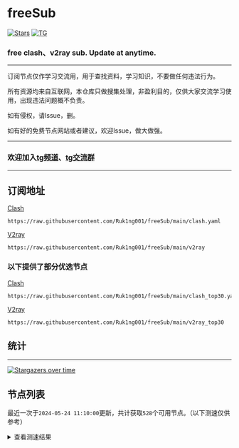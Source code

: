 # freeSub
[![Stars](https://img.shields.io/github/stars/Ruk1ng001/freeSub)](https://github.com/Ruk1ng001/freeSub/stargazers)
[![TG](https://img.shields.io/badge/Telegram-gray?logo=Telegram)](https://t.me/Ruk1ng001)
### free clash、v2ray sub. Update at anytime.

---

订阅节点仅作学习交流用，用于查找资料，学习知识，不要做任何违法行为。

所有资源均来自互联网，本仓库只做搜集处理，非盈利目的，仅供大家交流学习使用，出现违法问题概不负责。

如有侵权，请Issue，删。

如有好的免费节点网站或者建议，欢迎Issue，做大做强。

---

### 欢迎加入[tg频道](https://t.me/Ruk1ng001)、[tg交流群](https://t.me/+-e-b04EE5Cw2NmU1)

---

## 订阅地址
[Clash](https://raw.githubusercontent.com/Ruk1ng001/freeSub/main/clash.yaml)
```
https://raw.githubusercontent.com/Ruk1ng001/freeSub/main/clash.yaml
```
[V2ray](https://raw.githubusercontent.com/Ruk1ng001/freeSub/main/v2ray)
```
https://raw.githubusercontent.com/Ruk1ng001/freeSub/main/v2ray
```
### 以下提供了部分优选节点

[Clash](https://raw.githubusercontent.com/Ruk1ng001/freeSub/main/clash_top30.yaml)
```
https://raw.githubusercontent.com/Ruk1ng001/freeSub/main/clash_top30.yaml
```
[V2ray](https://raw.githubusercontent.com/Ruk1ng001/freeSub/main/v2ray_top30)
```
https://raw.githubusercontent.com/Ruk1ng001/freeSub/main/v2ray_top30
```

## 统计

---

[![Stargazers over time](https://starchart.cc/Ruk1ng001/freeSub.svg)](https://starchart.cc/Ruk1ng001/freeSub)

## 节点列表

最近一次于`2024-05-24 11:10:00`更新，共计获取`528`个可用节点。（以下测速仅供参考）

<details> <summary>查看测速结果</summary>

| 序号 | 节点 | 带宽 | 延迟 |
|:--:|:--:|:--:|:--:|
 | 1 | CN😈github.com/Ruk1ng001_-1818707261 | 3.89MB/s | 451.00ms |
 | 2 | Other😈github.com/Ruk1ng001_-889868164 | 3.66MB/s | 434.00ms |
 | 3 | CN😈github.com/Ruk1ng001_-135075732 | 3.30MB/s | 435.00ms |
 | 4 | CN😈github.com/Ruk1ng001_-616224414 | 3.16MB/s | 532.00ms |
 | 5 | Americas😈github.com/Ruk1ng001_908496882 | 3.15MB/s | 472.00ms |
 | 6 | CN😈github.com/Ruk1ng001_-359419728 | 3.15MB/s | 402.00ms |
 | 7 | HK😈github.com/Ruk1ng001_1145725734 | 3.12MB/s | 554.00ms |
 | 8 | CN😈github.com/Ruk1ng001_-940072104 | 3.11MB/s | 367.00ms |
 | 9 | CN😈github.com/Ruk1ng001_703306250 | 3.10MB/s | 425.00ms |
 | 10 | CN😈github.com/Ruk1ng001_-866374834 | 3.08MB/s | 352.00ms |
 | 11 | CN😈github.com/Ruk1ng001_542552525 | 3.06MB/s | 553.00ms |
 | 12 | Other😈github.com/Ruk1ng001_-877574257 | 3.05MB/s | 547.00ms |
 | 13 | CN😈github.com/Ruk1ng001_-1714718932 | 2.99MB/s | 402.00ms |
 | 14 | CN😈github.com/Ruk1ng001_-1892904479 | 2.95MB/s | 771.00ms |
 | 15 | UM😈github.com/Ruk1ng001_-106661698 | 2.90MB/s | 736.00ms |
 | 16 | CN😈github.com/Ruk1ng001_-1922129779 | 2.83MB/s | 338.00ms |
 | 17 | CN😈github.com/Ruk1ng001_-755930153 | 2.82MB/s | 385.00ms |
 | 18 | CN😈github.com/Ruk1ng001_-2036597891 | 2.82MB/s | 359.00ms |
 | 19 | CA😈github.com/Ruk1ng001_1227252987 | 2.80MB/s | 477.00ms |
 | 20 | JP😈github.com/Ruk1ng001_2136171247 | 2.74MB/s | 457.00ms |
 | 21 | UM😈github.com/Ruk1ng001_-1549022179 | 2.72MB/s | 877.00ms |
 | 22 | CN😈github.com/Ruk1ng001_-1457532390 | 2.69MB/s | 869.00ms |
 | 23 | CN😈github.com/Ruk1ng001_-480614419 | 2.69MB/s | 634.00ms |
 | 24 | UM😈github.com/Ruk1ng001_-1968822260 | 2.51MB/s | 821.00ms |
 | 25 | CN😈github.com/Ruk1ng001_1058967587 | 2.50MB/s | 369.00ms |
 | 26 | SG😈github.com/Ruk1ng001_-1189092158 | 2.34MB/s | 536.00ms |
 | 27 | SG😈github.com/Ruk1ng001_-2065841208 | 2.34MB/s | 1580.00ms |
 | 28 | SG😈github.com/Ruk1ng001_-576040174 | 2.32MB/s | 372.00ms |
 | 29 | JP😈github.com/Ruk1ng001_-266604447 | 2.32MB/s | 382.00ms |
 | 30 | CN😈github.com/Ruk1ng001_2059832495 | 2.23MB/s | 844.00ms |
 | 31 | JP😈github.com/Ruk1ng001_839126155 | 2.23MB/s | 387.00ms |
 | 32 | CN😈github.com/Ruk1ng001_1704349606 | 2.16MB/s | 357.00ms |
 | 33 | Euro😈github.com/Ruk1ng001_-1292305234 | 2.13MB/s | 638.00ms |
 | 34 | JP😈github.com/Ruk1ng001_-154105765 | 2.12MB/s | 639.00ms |
 | 35 | SG😈github.com/Ruk1ng001_848727 | 2.11MB/s | 369.00ms |
 | 36 | CH😈github.com/Ruk1ng001_1238702783 | 2.10MB/s | 742.00ms |
 | 37 | SG😈github.com/Ruk1ng001_628343702 | 2.06MB/s | 414.00ms |
 | 38 | CN😈github.com/Ruk1ng001_-2087116798 | 2.06MB/s | 743.00ms |
 | 39 | HK😈github.com/Ruk1ng001_-1608408967 | 2.05MB/s | 1241.00ms |
 | 40 | SG😈github.com/Ruk1ng001_120470051 | 2.05MB/s | 693.00ms |
 | 41 | HK😈github.com/Ruk1ng001_-746840979 | 2.01MB/s | 1121.00ms |
 | 42 | CN😈github.com/Ruk1ng001_-2066242510 | 2.00MB/s | 809.00ms |
 | 43 | HK😈github.com/Ruk1ng001_1203476530 | 1.96MB/s | 1061.00ms |
 | 44 | SG😈github.com/Ruk1ng001_-1604217019 | 1.91MB/s | 389.00ms |
 | 45 | CH😈github.com/Ruk1ng001_-1970064165 | 1.82MB/s | 1710.00ms |
 | 46 | HK😈github.com/Ruk1ng001_-677114025 | 1.81MB/s | 970.00ms |
 | 47 | JP😈github.com/Ruk1ng001_762803762 | 1.77MB/s | 472.00ms |
 | 48 | HK😈github.com/Ruk1ng001_-759104754 | 1.77MB/s | 661.00ms |
 | 49 | CH😈github.com/Ruk1ng001_367620614 | 1.75MB/s | 793.00ms |
 | 50 | JP😈github.com/Ruk1ng001_816051773 | 1.73MB/s | 1504.00ms |
 | 51 | CN😈github.com/Ruk1ng001_-286459127 | 1.73MB/s | 762.00ms |
 | 52 | KR😈github.com/Ruk1ng001_-1332533609 | 1.70MB/s | 532.00ms |
 | 53 | JP😈github.com/Ruk1ng001_-467197770 | 1.64MB/s | 639.00ms |
 | 54 | CA😈github.com/Ruk1ng001_1356209761 | 1.59MB/s | 1559.00ms |
 | 55 | KR😈github.com/Ruk1ng001_1855538875 | 1.58MB/s | 492.00ms |
 | 56 | UM😈github.com/Ruk1ng001_824361151 | 1.58MB/s | 1235.00ms |
 | 57 | UM😈github.com/Ruk1ng001_226075827 | 1.56MB/s | 1450.00ms |
 | 58 | SG😈github.com/Ruk1ng001_-2131096342 | 1.55MB/s | 411.00ms |
 | 59 | UM😈github.com/Ruk1ng001_-357077676 | 1.54MB/s | 991.00ms |
 | 60 | CA😈github.com/Ruk1ng001_-708378092 | 1.54MB/s | 1643.00ms |
 | 61 | CA😈github.com/Ruk1ng001_1063170120 | 1.53MB/s | 1585.00ms |
 | 62 | CA😈github.com/Ruk1ng001_625743164 | 1.53MB/s | 1923.00ms |
 | 63 | SG😈github.com/Ruk1ng001_1581922795 | 1.50MB/s | 732.00ms |
 | 64 | CA😈github.com/Ruk1ng001_-1946169941 | 1.49MB/s | 1485.00ms |
 | 65 | CA😈github.com/Ruk1ng001_2053352048 | 1.44MB/s | 1588.00ms |
 | 66 | CA😈github.com/Ruk1ng001_1783790968 | 1.44MB/s | 1933.00ms |
 | 67 | UM😈github.com/Ruk1ng001_913949734 | 1.44MB/s | 1019.00ms |
 | 68 | CA😈github.com/Ruk1ng001_-352530556 | 1.43MB/s | 937.00ms |
 | 69 | CA😈github.com/Ruk1ng001_-193600750 | 1.43MB/s | 1687.00ms |
 | 70 | CA😈github.com/Ruk1ng001_218289681 | 1.42MB/s | 1350.00ms |
 | 71 | CN😈github.com/Ruk1ng001_-1848383930 | 1.42MB/s | 694.00ms |
 | 72 | CN😈github.com/Ruk1ng001_1708283347 | 1.41MB/s | 558.00ms |
 | 73 | CH😈github.com/Ruk1ng001_-1297579895 | 1.41MB/s | 759.00ms |
 | 74 | HK😈github.com/Ruk1ng001_1403621433 | 1.39MB/s | 1780.00ms |
 | 75 | CA😈github.com/Ruk1ng001_1007607298 | 1.38MB/s | 1729.00ms |
 | 76 | UM😈github.com/Ruk1ng001_1978053647 | 1.37MB/s | 1046.00ms |
 | 77 | CN😈github.com/Ruk1ng001_-1794330633 | 1.36MB/s | 780.00ms |
 | 78 | CA😈github.com/Ruk1ng001_538607482 | 1.36MB/s | 1850.00ms |
 | 79 | CN😈github.com/Ruk1ng001_1218167018 | 1.36MB/s | 969.00ms |
 | 80 | CA😈github.com/Ruk1ng001_1681861153 | 1.36MB/s | 1847.00ms |
 | 81 | JP😈github.com/Ruk1ng001_1569210954 | 1.34MB/s | 467.00ms |
 | 82 | CA😈github.com/Ruk1ng001_1262241565 | 1.34MB/s | 1718.00ms |
 | 83 | CA😈github.com/Ruk1ng001_1791391889 | 1.34MB/s | 1859.00ms |
 | 84 | SG😈github.com/Ruk1ng001_805306763 | 1.34MB/s | 457.00ms |
 | 85 | CA😈github.com/Ruk1ng001_1391766782 | 1.33MB/s | 2056.00ms |
 | 86 | CA😈github.com/Ruk1ng001_484002641 | 1.32MB/s | 1892.00ms |
 | 87 | CN😈github.com/Ruk1ng001_-1004404201 | 1.32MB/s | 965.00ms |
 | 88 | CN😈github.com/Ruk1ng001_-1784601529 | 1.31MB/s | 628.00ms |
 | 89 | CN😈github.com/Ruk1ng001_-1527883534 | 1.31MB/s | 1077.00ms |
 | 90 | CA😈github.com/Ruk1ng001_1263302733 | 1.31MB/s | 2210.00ms |
 | 91 | CA😈github.com/Ruk1ng001_-398383811 | 1.30MB/s | 1047.00ms |
 | 92 | CA😈github.com/Ruk1ng001_1148127227 | 1.30MB/s | 1380.00ms |
 | 93 | CA😈github.com/Ruk1ng001_1626132040 | 1.28MB/s | 1312.00ms |
 | 94 | UM😈github.com/Ruk1ng001_-373168241 | 1.28MB/s | 1579.00ms |
 | 95 | CA😈github.com/Ruk1ng001_-771505478 | 1.26MB/s | 1415.00ms |
 | 96 | CA😈github.com/Ruk1ng001_-1425530055 | 1.26MB/s | 1200.00ms |
 | 97 | Asia😈github.com/Ruk1ng001_390994783 | 1.26MB/s | 1260.00ms |
 | 98 | CN😈github.com/Ruk1ng001_-792038463 | 1.25MB/s | 627.00ms |
 | 99 | JP😈github.com/Ruk1ng001_1060809384 | 1.25MB/s | 742.00ms |
 | 100 | SG😈github.com/Ruk1ng001_2143674631 | 1.23MB/s | 808.00ms |
 | 101 | JP😈github.com/Ruk1ng001_-1200691347 | 1.22MB/s | 429.00ms |
 | 102 | CA😈github.com/Ruk1ng001_-1494982010 | 1.22MB/s | 1604.00ms |
 | 103 | CA😈github.com/Ruk1ng001_1036108199 | 1.21MB/s | 1754.00ms |
 | 104 | TW😈github.com/Ruk1ng001_825794549 | 1.20MB/s | 1085.00ms |
 | 105 | UM😈github.com/Ruk1ng001_-1854220294 | 1.20MB/s | 1507.00ms |
 | 106 | CA😈github.com/Ruk1ng001_-512728682 | 1.20MB/s | 1505.00ms |
 | 107 | UM😈github.com/Ruk1ng001_-986054600 | 1.20MB/s | 1617.00ms |
 | 108 | CA😈github.com/Ruk1ng001_-1082638339 | 1.20MB/s | 1678.00ms |
 | 109 | CA😈github.com/Ruk1ng001_460697854 | 1.18MB/s | 1734.00ms |
 | 110 | CN😈github.com/Ruk1ng001_-1078623480 | 1.17MB/s | 900.00ms |
 | 111 | SG😈github.com/Ruk1ng001_-2049361601 | 1.17MB/s | 478.00ms |
 | 112 | TW😈github.com/Ruk1ng001_-1716887754 | 1.17MB/s | 1509.00ms |
 | 113 | CA😈github.com/Ruk1ng001_741077024 | 1.16MB/s | 1571.00ms |
 | 114 | CA😈github.com/Ruk1ng001_1885262548 | 1.14MB/s | 1559.00ms |
 | 115 | CA😈github.com/Ruk1ng001_1904030223 | 1.14MB/s | 1609.00ms |
 | 116 | CN😈github.com/Ruk1ng001_325597721 | 1.14MB/s | 860.00ms |
 | 117 | US😈github.com/Ruk1ng001_802895020 | 1.13MB/s | 1340.00ms |
 | 118 | CA😈github.com/Ruk1ng001_-1947368582 | 1.12MB/s | 1771.00ms |
 | 119 | CH😈github.com/Ruk1ng001_-1024973147 | 1.12MB/s | 938.00ms |
 | 120 | CA😈github.com/Ruk1ng001_1458032917 | 1.12MB/s | 1545.00ms |
 | 121 | CA😈github.com/Ruk1ng001_2145981711 | 1.12MB/s | 1451.00ms |
 | 122 | KR😈github.com/Ruk1ng001_2017667741 | 1.11MB/s | 529.00ms |
 | 123 | FR😈github.com/Ruk1ng001_1388672434 | 1.11MB/s | 1721.00ms |
 | 124 | CA😈github.com/Ruk1ng001_902126168 | 1.11MB/s | 1702.00ms |
 | 125 | CA😈github.com/Ruk1ng001_-429227192 | 1.11MB/s | 1993.00ms |
 | 126 | FR😈github.com/Ruk1ng001_1108378810 | 1.11MB/s | 1760.00ms |
 | 127 | UM😈github.com/Ruk1ng001_504772146 | 1.11MB/s | 1680.00ms |
 | 128 | UM😈github.com/Ruk1ng001_-2100351759 | 1.11MB/s | 1213.00ms |
 | 129 | CA😈github.com/Ruk1ng001_2039806136 | 1.11MB/s | 1149.00ms |
 | 130 | CA😈github.com/Ruk1ng001_297018133 | 1.11MB/s | 1653.00ms |
 | 131 | CA😈github.com/Ruk1ng001_834795342 | 1.11MB/s | 1733.00ms |
 | 132 | UM😈github.com/Ruk1ng001_114711799 | 1.10MB/s | 1219.00ms |
 | 133 | UM😈github.com/Ruk1ng001_-1039305949 | 1.10MB/s | 1151.00ms |
 | 134 | UM😈github.com/Ruk1ng001_-1986465562 | 1.10MB/s | 1243.00ms |
 | 135 | UM😈github.com/Ruk1ng001_2020375056 | 1.09MB/s | 956.00ms |
 | 136 | US😈github.com/Ruk1ng001_2008536902 | 1.08MB/s | 2590.00ms |
 | 137 | JP😈github.com/Ruk1ng001_2004102139 | 1.08MB/s | 550.00ms |
 | 138 | SG😈github.com/Ruk1ng001_-1867296925 | 1.08MB/s | 1215.00ms |
 | 139 | CA😈github.com/Ruk1ng001_2072035133 | 1.08MB/s | 1526.00ms |
 | 140 | Euro😈github.com/Ruk1ng001_788034648 | 1.08MB/s | 1787.00ms |
 | 141 | UM😈github.com/Ruk1ng001_459534470 | 1.07MB/s | 1254.00ms |
 | 142 | CA😈github.com/Ruk1ng001_1599744359 | 1.07MB/s | 1668.00ms |
 | 143 | CA😈github.com/Ruk1ng001_-328306823 | 1.07MB/s | 1807.00ms |
 | 144 | CA😈github.com/Ruk1ng001_36226378 | 1.07MB/s | 1745.00ms |
 | 145 | CA😈github.com/Ruk1ng001_1704870201 | 1.07MB/s | 1967.00ms |
 | 146 | CA😈github.com/Ruk1ng001_-975398139 | 1.07MB/s | 1995.00ms |
 | 147 | CA😈github.com/Ruk1ng001_1574547130 | 1.07MB/s | 1689.00ms |
 | 148 | CA😈github.com/Ruk1ng001_-1506424712 | 1.07MB/s | 1567.00ms |
 | 149 | UM😈github.com/Ruk1ng001_1034331182 | 1.07MB/s | 1309.00ms |
 | 150 | US😈github.com/Ruk1ng001_1196487454 | 1.06MB/s | 1020.00ms |
 | 151 | CA😈github.com/Ruk1ng001_-1195446286 | 1.06MB/s | 1760.00ms |
 | 152 | UM😈github.com/Ruk1ng001_-71894913 | 1.06MB/s | 1972.00ms |
 | 153 | UM😈github.com/Ruk1ng001_-1647377488 | 1.06MB/s | 1267.00ms |
 | 154 | UM😈github.com/Ruk1ng001_-1920061911 | 1.06MB/s | 1221.00ms |
 | 155 | US😈github.com/Ruk1ng001_-1200834172 | 1.05MB/s | 1547.00ms |
 | 156 | CA😈github.com/Ruk1ng001_1660444059 | 1.05MB/s | 2078.00ms |
 | 157 | CA😈github.com/Ruk1ng001_961392496 | 1.05MB/s | 1552.00ms |
 | 158 | CA😈github.com/Ruk1ng001_-901927851 | 1.05MB/s | 1763.00ms |
 | 159 | KR😈github.com/Ruk1ng001_707816240 | 1.04MB/s | 1209.00ms |
 | 160 | SG😈github.com/Ruk1ng001_-1533174807 | 1.04MB/s | 527.00ms |
 | 161 | CA😈github.com/Ruk1ng001_-996834628 | 1.03MB/s | 1253.00ms |
 | 162 | SG😈github.com/Ruk1ng001_-2026700889 | 1.03MB/s | 1034.00ms |
 | 163 | CA😈github.com/Ruk1ng001_-1975871129 | 1.03MB/s | 1254.00ms |
 | 164 | CA😈github.com/Ruk1ng001_-325510290 | 1.03MB/s | 1691.00ms |
 | 165 | CA😈github.com/Ruk1ng001_-2046415725 | 1.03MB/s | 1891.00ms |
 | 166 | JP😈github.com/Ruk1ng001_1938509145 | 1.02MB/s | 552.00ms |
 | 167 | JP😈github.com/Ruk1ng001_-360716951 | 1.02MB/s | 446.00ms |
 | 168 | CA😈github.com/Ruk1ng001_1949834308 | 1.02MB/s | 1638.00ms |
 | 169 | CA😈github.com/Ruk1ng001_1141722576 | 1.02MB/s | 1639.00ms |
 | 170 | CA😈github.com/Ruk1ng001_386533790 | 1.02MB/s | 2108.00ms |
 | 171 | UM😈github.com/Ruk1ng001_-105667405 | 1.01MB/s | 1748.00ms |
 | 172 | SG😈github.com/Ruk1ng001_-1725070477 | 1.01MB/s | 497.00ms |
 | 173 | UM😈github.com/Ruk1ng001_2018778019 | 1.00MB/s | 1426.00ms |
 | 174 | CN😈github.com/Ruk1ng001_495783260 | 1.00MB/s | 1739.00ms |
 | 175 | CA😈github.com/Ruk1ng001_-1995710524 | 1.00MB/s | 1526.00ms |
 | 176 | CA😈github.com/Ruk1ng001_874470658 | 1017.16KB/s | 1747.00ms |
 | 177 | CA😈github.com/Ruk1ng001_875476746 | 1014.78KB/s | 1719.00ms |
 | 178 | CA😈github.com/Ruk1ng001_2117775778 | 1013.06KB/s | 1860.00ms |
 | 179 | CA😈github.com/Ruk1ng001_-1002978388 | 1008.98KB/s | 2130.00ms |
 | 180 | UM😈github.com/Ruk1ng001_-126914302 | 1006.06KB/s | 1146.00ms |
 | 181 | UM😈github.com/Ruk1ng001_489960713 | 1004.28KB/s | 1318.00ms |
 | 182 | CA😈github.com/Ruk1ng001_-592430178 | 1002.85KB/s | 1961.00ms |
 | 183 | CA😈github.com/Ruk1ng001_369893907 | 1002.06KB/s | 2061.00ms |
 | 184 | CA😈github.com/Ruk1ng001_-1561258641 | 1000.50KB/s | 1172.00ms |
 | 185 | CA😈github.com/Ruk1ng001_96559184 | 999.72KB/s | 2138.00ms |
 | 186 | JP😈github.com/Ruk1ng001_100300245 | 995.35KB/s | 514.00ms |
 | 187 | UM😈github.com/Ruk1ng001_1359465607 | 995.13KB/s | 1785.00ms |
 | 188 | CA😈github.com/Ruk1ng001_762914761 | 985.15KB/s | 1800.00ms |
 | 189 | JP😈github.com/Ruk1ng001_-1501186216 | 980.44KB/s | 1163.00ms |
 | 190 | CA😈github.com/Ruk1ng001_-1408563685 | 972.18KB/s | 1675.00ms |
 | 191 | Americas😈github.com/Ruk1ng001_-1250789087 | 970.87KB/s | 1768.00ms |
 | 192 | CA😈github.com/Ruk1ng001_489497102 | 965.16KB/s | 1211.00ms |
 | 193 | UM😈github.com/Ruk1ng001_664774932 | 963.91KB/s | 1555.00ms |
 | 194 | CN😈github.com/Ruk1ng001_907012939 | 963.50KB/s | 738.00ms |
 | 195 | UM😈github.com/Ruk1ng001_1472351678 | 960.70KB/s | 1376.00ms |
 | 196 | Other😈github.com/Ruk1ng001_661344923 | 955.87KB/s | 1635.00ms |
 | 197 | CA😈github.com/Ruk1ng001_823029180 | 952.79KB/s | 1614.00ms |
 | 198 | CN😈github.com/Ruk1ng001_92444994 | 952.75KB/s | 729.00ms |
 | 199 | DE😈github.com/Ruk1ng001_686180083 | 949.64KB/s | 1035.00ms |
 | 200 | UM😈github.com/Ruk1ng001_1167092378 | 948.70KB/s | 1040.00ms |
 | 201 | CA😈github.com/Ruk1ng001_663807944 | 948.66KB/s | 1833.00ms |
 | 202 | GB😈github.com/Ruk1ng001_760777537 | 947.38KB/s | 998.00ms |
 | 203 | CN😈github.com/Ruk1ng001_-1877365920 | 941.57KB/s | 1040.00ms |
 | 204 | CA😈github.com/Ruk1ng001_-1303644099 | 940.56KB/s | 1846.00ms |
 | 205 | CA😈github.com/Ruk1ng001_2108719173 | 929.03KB/s | 1660.00ms |
 | 206 | CA😈github.com/Ruk1ng001_-1171139647 | 918.02KB/s | 1583.00ms |
 | 207 | US😈github.com/Ruk1ng001_-1107228960 | 917.36KB/s | 1726.00ms |
 | 208 | CA😈github.com/Ruk1ng001_1132634313 | 916.76KB/s | 1535.00ms |
 | 209 | CA😈github.com/Ruk1ng001_-1120618553 | 909.73KB/s | 2018.00ms |
 | 210 | UM😈github.com/Ruk1ng001_-1769529956 | 908.63KB/s | 1915.00ms |
 | 211 | GB😈github.com/Ruk1ng001_-69782193 | 907.61KB/s | 898.00ms |
 | 212 | SG😈github.com/Ruk1ng001_1236950337 | 904.23KB/s | 1391.00ms |
 | 213 | CA😈github.com/Ruk1ng001_2019008174 | 903.88KB/s | 2152.00ms |
 | 214 | Asia😈github.com/Ruk1ng001_1429149516 | 902.95KB/s | 2177.00ms |
 | 215 | US😈github.com/Ruk1ng001_-885095444 | 901.62KB/s | 878.00ms |
 | 216 | UM😈github.com/Ruk1ng001_241352094 | 900.37KB/s | 1435.00ms |
 | 217 | UM😈github.com/Ruk1ng001_-704925353 | 898.65KB/s | 1991.00ms |
 | 218 | CA😈github.com/Ruk1ng001_1906123842 | 894.86KB/s | 2143.00ms |
 | 219 | JP😈github.com/Ruk1ng001_-1057562907 | 890.78KB/s | 450.00ms |
 | 220 | Euro😈github.com/Ruk1ng001_-325578935 | 889.63KB/s | 849.00ms |
 | 221 | CA😈github.com/Ruk1ng001_-727886657 | 889.53KB/s | 1285.00ms |
 | 222 | Other😈github.com/Ruk1ng001_1538696113 | 883.79KB/s | 955.00ms |
 | 223 | SG😈github.com/Ruk1ng001_-2059564339 | 880.38KB/s | 388.00ms |
 | 224 | US😈github.com/Ruk1ng001_-1264068206 | 879.89KB/s | 1232.00ms |
 | 225 | Other😈github.com/Ruk1ng001_-754782616 | 879.79KB/s | 1588.00ms |
 | 226 | CN😈github.com/Ruk1ng001_1616468470 | 874.39KB/s | 554.00ms |
 | 227 | UM😈github.com/Ruk1ng001_1483758122 | 874.18KB/s | 1450.00ms |
 | 228 | CA😈github.com/Ruk1ng001_-1381294047 | 869.67KB/s | 1658.00ms |
 | 229 | TW😈github.com/Ruk1ng001_655327623 | 866.01KB/s | 1733.00ms |
 | 230 | US😈github.com/Ruk1ng001_1257137529 | 862.32KB/s | 1389.00ms |
 | 231 | CA😈github.com/Ruk1ng001_-1287843981 | 862.04KB/s | 1624.00ms |
 | 232 | Other😈github.com/Ruk1ng001_461188800 | 860.01KB/s | 896.00ms |
 | 233 | GB😈github.com/Ruk1ng001_-452546810 | 859.60KB/s | 1013.00ms |
 | 234 | PL😈github.com/Ruk1ng001_-2052711301 | 852.36KB/s | 772.00ms |
 | 235 | UM😈github.com/Ruk1ng001_1518806405 | 849.92KB/s | 1472.00ms |
 | 236 | CA😈github.com/Ruk1ng001_351015876 | 849.34KB/s | 1480.00ms |
 | 237 | UM😈github.com/Ruk1ng001_528691366 | 841.48KB/s | 2011.00ms |
 | 238 | JP😈github.com/Ruk1ng001_-1210228381 | 817.38KB/s | 1089.00ms |
 | 239 | CN😈github.com/Ruk1ng001_50248640 | 814.90KB/s | 1436.00ms |
 | 240 | CA😈github.com/Ruk1ng001_1338608767 | 809.71KB/s | 2201.00ms |
 | 241 | US😈github.com/Ruk1ng001_-713568614 | 797.63KB/s | 842.00ms |
 | 242 | US😈github.com/Ruk1ng001_1878698898 | 796.71KB/s | 787.00ms |
 | 243 | US😈github.com/Ruk1ng001_-424472426 | 796.11KB/s | 934.00ms |
 | 244 | US😈github.com/Ruk1ng001_1650935518 | 795.62KB/s | 795.00ms |
 | 245 | Euro😈github.com/Ruk1ng001_1516394445 | 791.46KB/s | 2005.00ms |
 | 246 | US😈github.com/Ruk1ng001_-1218805652 | 786.26KB/s | 810.00ms |
 | 247 | TR😈github.com/Ruk1ng001_245172100 | 771.90KB/s | 796.00ms |
 | 248 | CA😈github.com/Ruk1ng001_-278819812 | 770.43KB/s | 1947.00ms |
 | 249 | CN😈github.com/Ruk1ng001_1788757087 | 768.16KB/s | 766.00ms |
 | 250 | CA😈github.com/Ruk1ng001_-1473380220 | 760.97KB/s | 2586.00ms |
 | 251 | US😈github.com/Ruk1ng001_8788836 | 749.47KB/s | 909.00ms |
 | 252 | CA😈github.com/Ruk1ng001_-2122501714 | 749.32KB/s | 1510.00ms |
 | 253 | US😈github.com/Ruk1ng001_411653294 | 740.94KB/s | 870.00ms |
 | 254 | Other😈github.com/Ruk1ng001_-1718686618 | 740.09KB/s | 1005.00ms |
 | 255 | Euro😈github.com/Ruk1ng001_-1968829164 | 739.93KB/s | 952.00ms |
 | 256 | JP😈github.com/Ruk1ng001_-1683044959 | 738.53KB/s | 435.00ms |
 | 257 | JP😈github.com/Ruk1ng001_1286085688 | 736.99KB/s | 585.00ms |
 | 258 | US😈github.com/Ruk1ng001_-127118485 | 728.13KB/s | 841.00ms |
 | 259 | US😈github.com/Ruk1ng001_1490566360 | 720.71KB/s | 778.00ms |
 | 260 | UM😈github.com/Ruk1ng001_2054894954 | 719.51KB/s | 1430.00ms |
 | 261 | DE😈github.com/Ruk1ng001_1867123431 | 719.30KB/s | 863.00ms |
 | 262 | US😈github.com/Ruk1ng001_787526325 | 711.61KB/s | 793.00ms |
 | 263 | CN😈github.com/Ruk1ng001_942160973 | 711.05KB/s | 1988.00ms |
 | 264 | CA😈github.com/Ruk1ng001_-1896530004 | 709.79KB/s | 1602.00ms |
 | 265 | DE😈github.com/Ruk1ng001_-1157089419 | 708.46KB/s | 981.00ms |
 | 266 | DE😈github.com/Ruk1ng001_-2005356226 | 707.63KB/s | 1026.00ms |
 | 267 | DE😈github.com/Ruk1ng001_-47021732 | 707.17KB/s | 1081.00ms |
 | 268 | DE😈github.com/Ruk1ng001_2070134522 | 705.70KB/s | 1241.00ms |
 | 269 | US😈github.com/Ruk1ng001_34491053 | 701.53KB/s | 774.00ms |
 | 270 | DE😈github.com/Ruk1ng001_-1822289774 | 700.35KB/s | 1130.00ms |
 | 271 | DE😈github.com/Ruk1ng001_86083475 | 695.89KB/s | 1125.00ms |
 | 272 | DE😈github.com/Ruk1ng001_820586957 | 695.01KB/s | 963.00ms |
 | 273 | DE😈github.com/Ruk1ng001_-1913263257 | 691.63KB/s | 1127.00ms |
 | 274 | CA😈github.com/Ruk1ng001_-1310335647 | 691.20KB/s | 1707.00ms |
 | 275 | DE😈github.com/Ruk1ng001_-432965243 | 690.17KB/s | 1127.00ms |
 | 276 | CA😈github.com/Ruk1ng001_-1872893375 | 689.41KB/s | 2113.00ms |
 | 277 | US😈github.com/Ruk1ng001_164711086 | 688.71KB/s | 1280.00ms |
 | 278 | CA😈github.com/Ruk1ng001_764665579 | 674.47KB/s | 2226.00ms |
 | 279 | CN😈github.com/Ruk1ng001_-398884630 | 672.17KB/s | 1128.00ms |
 | 280 | DE😈github.com/Ruk1ng001_-1005865890 | 671.55KB/s | 953.00ms |
 | 281 | Asia😈github.com/Ruk1ng001_-875805955 | 662.02KB/s | 1266.00ms |
 | 282 | NL😈github.com/Ruk1ng001_-159133177 | 658.65KB/s | 1192.00ms |
 | 283 | DE😈github.com/Ruk1ng001_181159702 | 658.46KB/s | 1075.00ms |
 | 284 | CA😈github.com/Ruk1ng001_-453716711 | 658.39KB/s | 2189.00ms |
 | 285 | Other😈github.com/Ruk1ng001_2083126938 | 656.67KB/s | 927.00ms |
 | 286 | TR😈github.com/Ruk1ng001_1562814030 | 652.70KB/s | 843.00ms |
 | 287 | CH😈github.com/Ruk1ng001_1839687387 | 651.71KB/s | 1200.00ms |
 | 288 | NL😈github.com/Ruk1ng001_-839364861 | 649.83KB/s | 1223.00ms |
 | 289 | CA😈github.com/Ruk1ng001_2008048428 | 640.25KB/s | 2205.00ms |
 | 290 | CA😈github.com/Ruk1ng001_1673645169 | 639.45KB/s | 2190.00ms |
 | 291 | US😈github.com/Ruk1ng001_1108544810 | 635.89KB/s | 846.00ms |
 | 292 | US😈github.com/Ruk1ng001_2013146544 | 635.63KB/s | 1134.00ms |
 | 293 | US😈github.com/Ruk1ng001_796916901 | 634.52KB/s | 830.00ms |
 | 294 | CA😈github.com/Ruk1ng001_-1629766527 | 632.60KB/s | 2355.00ms |
 | 295 | US😈github.com/Ruk1ng001_-360219598 | 632.49KB/s | 1299.00ms |
 | 296 | KR😈github.com/Ruk1ng001_336742953 | 628.78KB/s | 564.00ms |
 | 297 | US😈github.com/Ruk1ng001_-1248491955 | 622.06KB/s | 1517.00ms |
 | 298 | KR😈github.com/Ruk1ng001_436660577 | 618.40KB/s | 623.00ms |
 | 299 | US😈github.com/Ruk1ng001_1402334384 | 610.54KB/s | 894.00ms |
 | 300 | CA😈github.com/Ruk1ng001_1548902291 | 610.41KB/s | 1658.00ms |
 | 301 | CA😈github.com/Ruk1ng001_-344621652 | 597.16KB/s | 2172.00ms |
 | 302 | CA😈github.com/Ruk1ng001_1712162064 | 592.37KB/s | 2259.00ms |
 | 303 | CA😈github.com/Ruk1ng001_-86939590 | 591.86KB/s | 2262.00ms |
 | 304 | RU😈github.com/Ruk1ng001_-1235340430 | 587.74KB/s | 1036.00ms |
 | 305 | CA😈github.com/Ruk1ng001_-23463625 | 587.37KB/s | 1769.00ms |
 | 306 | CA😈github.com/Ruk1ng001_-198795569 | 586.15KB/s | 2332.00ms |
 | 307 | HK😈github.com/Ruk1ng001_1988319447 | 585.44KB/s | 799.00ms |
 | 308 | Other😈github.com/Ruk1ng001_-24211824 | 582.07KB/s | 1242.00ms |
 | 309 | CA😈github.com/Ruk1ng001_-1721250408 | 580.09KB/s | 2285.00ms |
 | 310 | RU😈github.com/Ruk1ng001_815983057 | 574.45KB/s | 1126.00ms |
 | 311 | RU😈github.com/Ruk1ng001_2136017145 | 570.31KB/s | 1107.00ms |
 | 312 | Other😈github.com/Ruk1ng001_43712615 | 564.97KB/s | 1183.00ms |
 | 313 | CA😈github.com/Ruk1ng001_-126199103 | 556.73KB/s | 2285.00ms |
 | 314 | CA😈github.com/Ruk1ng001_208361503 | 556.63KB/s | 1970.00ms |
 | 315 | TW😈github.com/Ruk1ng001_931801712 | 555.25KB/s | 1770.00ms |
 | 316 | CA😈github.com/Ruk1ng001_89083416 | 554.78KB/s | 2282.00ms |
 | 317 | SG😈github.com/Ruk1ng001_149570347 | 552.82KB/s | 442.00ms |
 | 318 | KR😈github.com/Ruk1ng001_-1756876630 | 551.86KB/s | 567.00ms |
 | 319 | CH😈github.com/Ruk1ng001_119394487 | 551.34KB/s | 925.00ms |
 | 320 | CN😈github.com/Ruk1ng001_2121892508 | 546.81KB/s | 1049.00ms |
 | 321 | CA😈github.com/Ruk1ng001_-1335780498 | 537.69KB/s | 1021.00ms |
 | 322 | CA😈github.com/Ruk1ng001_39863998 | 535.72KB/s | 1164.00ms |
 | 323 | CA😈github.com/Ruk1ng001_-1204466651 | 530.07KB/s | 1432.00ms |
 | 324 | NL😈github.com/Ruk1ng001_737807984 | 523.58KB/s | 962.00ms |
 | 325 | CA😈github.com/Ruk1ng001_-737938593 | 520.81KB/s | 2317.00ms |
 | 326 | CH😈github.com/Ruk1ng001_-986139876 | 497.81KB/s | 772.00ms |
 | 327 | UM😈github.com/Ruk1ng001_-1090185355 | 492.34KB/s | 1639.00ms |
 | 328 | Americas😈github.com/Ruk1ng001_-1989607188 | 485.22KB/s | 1322.00ms |
 | 329 | CA😈github.com/Ruk1ng001_-929620169 | 478.40KB/s | 1499.00ms |
 | 330 | US😈github.com/Ruk1ng001_867985411 | 464.95KB/s | 1317.00ms |
 | 331 | CA😈github.com/Ruk1ng001_-1423800034 | 463.20KB/s | 2313.00ms |
 | 332 | CA😈github.com/Ruk1ng001_646699130 | 461.75KB/s | 2073.00ms |
 | 333 | CA😈github.com/Ruk1ng001_1090519050 | 461.04KB/s | 1616.00ms |
 | 334 | UM😈github.com/Ruk1ng001_820753645 | 460.22KB/s | 1683.00ms |
 | 335 | JP😈github.com/Ruk1ng001_864291881 | 458.63KB/s | 432.00ms |
 | 336 | CA😈github.com/Ruk1ng001_2091039423 | 436.27KB/s | 2200.00ms |
 | 337 | NL😈github.com/Ruk1ng001_-1308147619 | 432.38KB/s | 1238.00ms |
 | 338 | US😈github.com/Ruk1ng001_518744170 | 426.63KB/s | 1625.00ms |
 | 339 | CA😈github.com/Ruk1ng001_-1472012229 | 426.11KB/s | 1539.00ms |
 | 340 | SG😈github.com/Ruk1ng001_1604151024 | 423.53KB/s | 467.00ms |
 | 341 | CA😈github.com/Ruk1ng001_1707502887 | 419.30KB/s | 1441.00ms |
 | 342 | CA😈github.com/Ruk1ng001_878770735 | 417.53KB/s | 1767.00ms |
 | 343 | CA😈github.com/Ruk1ng001_40017571 | 415.18KB/s | 2241.00ms |
 | 344 | CH😈github.com/Ruk1ng001_864906418 | 407.14KB/s | 997.00ms |
 | 345 | CA😈github.com/Ruk1ng001_-789411674 | 406.65KB/s | 2375.00ms |
 | 346 | CA😈github.com/Ruk1ng001_570977257 | 402.74KB/s | 1393.00ms |
 | 347 | CA😈github.com/Ruk1ng001_-1831591928 | 399.27KB/s | 2499.00ms |
 | 348 | UM😈github.com/Ruk1ng001_263252268 | 396.05KB/s | 1469.00ms |
 | 349 | CA😈github.com/Ruk1ng001_-1008720777 | 392.65KB/s | 383.00ms |
 | 350 | CN😈github.com/Ruk1ng001_397144777 | 391.34KB/s | 897.00ms |
 | 351 | CA😈github.com/Ruk1ng001_-1298267898 | 390.70KB/s | 1856.00ms |
 | 352 | CA😈github.com/Ruk1ng001_541060471 | 389.40KB/s | 2485.00ms |
 | 353 | UM😈github.com/Ruk1ng001_1076375240 | 385.11KB/s | 1309.00ms |
 | 354 | SG😈github.com/Ruk1ng001_-1967551594 | 381.54KB/s | 464.00ms |
 | 355 | HK😈github.com/Ruk1ng001_858189662 | 377.20KB/s | 2451.00ms |
 | 356 | CA😈github.com/Ruk1ng001_-1920177184 | 374.14KB/s | 2395.00ms |
 | 357 | SG😈github.com/Ruk1ng001_2021478874 | 367.77KB/s | 510.00ms |
 | 358 | AL😈github.com/Ruk1ng001_1243055386 | 364.38KB/s | 1410.00ms |
 | 359 | CA😈github.com/Ruk1ng001_-531996750 | 364.31KB/s | 2451.00ms |
 | 360 | CA😈github.com/Ruk1ng001_1915178092 | 352.39KB/s | 2514.00ms |
 | 361 | CA😈github.com/Ruk1ng001_-1571541365 | 349.41KB/s | 2418.00ms |
 | 362 | CA😈github.com/Ruk1ng001_-1905948420 | 343.28KB/s | 2403.00ms |
 | 363 | CA😈github.com/Ruk1ng001_1840301856 | 342.91KB/s | 1615.00ms |
 | 364 | TW😈github.com/Ruk1ng001_-405288375 | 339.38KB/s | 1858.00ms |
 | 365 | HK😈github.com/Ruk1ng001_-291566571 | 333.09KB/s | 2512.00ms |
 | 366 | CA😈github.com/Ruk1ng001_-2025837458 | 330.71KB/s | 1554.00ms |
 | 367 | CA😈github.com/Ruk1ng001_517322040 | 319.25KB/s | 1670.00ms |
 | 368 | CA😈github.com/Ruk1ng001_-1344744970 | 316.32KB/s | 1573.00ms |
 | 369 | CA😈github.com/Ruk1ng001_388969824 | 307.29KB/s | 1595.00ms |
 | 370 | SG😈github.com/Ruk1ng001_777700868 | 302.32KB/s | 2248.00ms |
 | 371 | CA😈github.com/Ruk1ng001_-543182953 | 298.31KB/s | 2289.00ms |
 | 372 | SG😈github.com/Ruk1ng001_-73216429 | 292.74KB/s | 1202.00ms |
 | 373 | CA😈github.com/Ruk1ng001_-964437350 | 283.92KB/s | 2141.00ms |
 | 374 | KR😈github.com/Ruk1ng001_672420405 | 283.28KB/s | 700.00ms |
 | 375 | SG😈github.com/Ruk1ng001_1106270083 | 272.10KB/s | 1252.00ms |
 | 376 | CA😈github.com/Ruk1ng001_-400415899 | 271.37KB/s | 2404.00ms |
 | 377 | CA😈github.com/Ruk1ng001_-1729802022 | 268.21KB/s | 2466.00ms |
 | 378 | DE😈github.com/Ruk1ng001_-1657243456 | 265.66KB/s | 1120.00ms |
 | 379 | SG😈github.com/Ruk1ng001_-613345812 | 265.05KB/s | 1252.00ms |
 | 380 | SG😈github.com/Ruk1ng001_693784577 | 255.07KB/s | 1256.00ms |
 | 381 | US😈github.com/Ruk1ng001_152166326 | 253.53KB/s | 762.00ms |
 | 382 | CN😈github.com/Ruk1ng001_951782458 | 252.59KB/s | 2947.00ms |
 | 383 | SG😈github.com/Ruk1ng001_1361491079 | 247.56KB/s | 1306.00ms |
 | 384 | TR😈github.com/Ruk1ng001_-1003593683 | 246.74KB/s | 1123.00ms |
 | 385 | SG😈github.com/Ruk1ng001_200672260 | 239.82KB/s | 1267.00ms |
 | 386 | CA😈github.com/Ruk1ng001_1822010211 | 239.44KB/s | 2694.00ms |
 | 387 | CA😈github.com/Ruk1ng001_184998897 | 231.75KB/s | 1483.00ms |
 | 388 | SG😈github.com/Ruk1ng001_2137536200 | 231.31KB/s | 1255.00ms |
 | 389 | SG😈github.com/Ruk1ng001_1159366513 | 230.54KB/s | 1300.00ms |
 | 390 | KR😈github.com/Ruk1ng001_-932963556 | 226.78KB/s | 1455.00ms |
 | 391 | SG😈github.com/Ruk1ng001_1041644189 | 226.59KB/s | 1310.00ms |
 | 392 | DE😈github.com/Ruk1ng001_743245154 | 225.88KB/s | 885.00ms |
 | 393 | SG😈github.com/Ruk1ng001_-1677466255 | 225.86KB/s | 1319.00ms |
 | 394 | SG😈github.com/Ruk1ng001_-585543821 | 225.79KB/s | 1306.00ms |
 | 395 | KR😈github.com/Ruk1ng001_-1608116967 | 224.59KB/s | 883.00ms |
 | 396 | Other😈github.com/Ruk1ng001_-27306152 | 223.28KB/s | 503.00ms |
 | 397 | SG😈github.com/Ruk1ng001_-2061704735 | 223.04KB/s | 1279.00ms |
 | 398 | SG😈github.com/Ruk1ng001_339647967 | 222.58KB/s | 1286.00ms |
 | 399 | SG😈github.com/Ruk1ng001_-2134427733 | 221.07KB/s | 1848.00ms |
 | 400 | JP😈github.com/Ruk1ng001_-517696060 | 220.05KB/s | 693.00ms |
 | 401 | GB😈github.com/Ruk1ng001_-660552124 | 219.68KB/s | 1035.00ms |
 | 402 | SG😈github.com/Ruk1ng001_711096051 | 219.30KB/s | 1256.00ms |
 | 403 | Asia😈github.com/Ruk1ng001_775476669 | 219.26KB/s | 1469.00ms |
 | 404 | CA😈github.com/Ruk1ng001_-650292875 | 218.18KB/s | 2599.00ms |
 | 405 | SG😈github.com/Ruk1ng001_1788739026 | 215.96KB/s | 1307.00ms |
 | 406 | SG😈github.com/Ruk1ng001_-2091355959 | 215.53KB/s | 1299.00ms |
 | 407 | CA😈github.com/Ruk1ng001_-1458128103 | 211.48KB/s | 1640.00ms |
 | 408 | UM😈github.com/Ruk1ng001_-1442477266 | 210.09KB/s | 2340.00ms |
 | 409 | SG😈github.com/Ruk1ng001_-1777253902 | 209.49KB/s | 1327.00ms |
 | 410 | SG😈github.com/Ruk1ng001_-1801772149 | 208.63KB/s | 1323.00ms |
 | 411 | DE😈github.com/Ruk1ng001_-1884911779 | 208.28KB/s | 927.00ms |
 | 412 | DE😈github.com/Ruk1ng001_458165570 | 207.89KB/s | 1115.00ms |
 | 413 | UM😈github.com/Ruk1ng001_-1696905495 | 207.89KB/s | 1501.00ms |
 | 414 | IR😈github.com/Ruk1ng001_382582490 | 202.93KB/s | 1581.00ms |
 | 415 | DE😈github.com/Ruk1ng001_1010364568 | 201.87KB/s | 868.00ms |
 | 416 | GB😈github.com/Ruk1ng001_1896073365 | 200.83KB/s | 938.00ms |
 | 417 | TW😈github.com/Ruk1ng001_-1747887570 | 193.22KB/s | 1614.00ms |
 | 418 | DE😈github.com/Ruk1ng001_-1322949421 | 191.86KB/s | 937.00ms |
 | 419 | SG😈github.com/Ruk1ng001_-1629015379 | 189.71KB/s | 1272.00ms |
 | 420 | Euro😈github.com/Ruk1ng001_185289708 | 188.06KB/s | 1137.00ms |
 | 421 | CN😈github.com/Ruk1ng001_-2102876083 | 185.41KB/s | 628.00ms |
 | 422 | CH😈github.com/Ruk1ng001_535410740 | 185.09KB/s | 1538.00ms |
 | 423 | CA😈github.com/Ruk1ng001_-1833217952 | 184.81KB/s | 1677.00ms |
 | 424 | CA😈github.com/Ruk1ng001_-1566649214 | 184.46KB/s | 2269.00ms |
 | 425 | DE😈github.com/Ruk1ng001_743354087 | 184.44KB/s | 1332.00ms |
 | 426 | DE😈github.com/Ruk1ng001_-967937888 | 184.01KB/s | 1096.00ms |
 | 427 | CA😈github.com/Ruk1ng001_-741131825 | 183.72KB/s | 2840.00ms |
 | 428 | DE😈github.com/Ruk1ng001_-2059086342 | 183.00KB/s | 997.00ms |
 | 429 | SG😈github.com/Ruk1ng001_1092046360 | 180.79KB/s | 1300.00ms |
 | 430 | CA😈github.com/Ruk1ng001_9008673 | 180.47KB/s | 1651.00ms |
 | 431 | DE😈github.com/Ruk1ng001_-1700198237 | 179.42KB/s | 928.00ms |
 | 432 | DE😈github.com/Ruk1ng001_16216811 | 177.86KB/s | 932.00ms |
 | 433 | DE😈github.com/Ruk1ng001_1853798928 | 176.42KB/s | 983.00ms |
 | 434 | SG😈github.com/Ruk1ng001_1993975900 | 174.47KB/s | 2970.00ms |
 | 435 | DE😈github.com/Ruk1ng001_-2099253388 | 174.39KB/s | 891.00ms |
 | 436 | CA😈github.com/Ruk1ng001_-856622084 | 174.28KB/s | 1625.00ms |
 | 437 | CH😈github.com/Ruk1ng001_-1022377743 | 173.76KB/s | 1597.00ms |
 | 438 | CA😈github.com/Ruk1ng001_-1471978924 | 172.11KB/s | 2784.00ms |
 | 439 | CA😈github.com/Ruk1ng001_642324604 | 171.09KB/s | 2537.00ms |
 | 440 | SG😈github.com/Ruk1ng001_-613673931 | 170.78KB/s | 1338.00ms |
 | 441 | DE😈github.com/Ruk1ng001_60235898 | 168.93KB/s | 966.00ms |
 | 442 | CA😈github.com/Ruk1ng001_1205496303 | 165.93KB/s | 1467.00ms |
 | 443 | SG😈github.com/Ruk1ng001_1542644257 | 164.51KB/s | 1445.00ms |
 | 444 | CN😈github.com/Ruk1ng001_706619102 | 162.69KB/s | 1108.00ms |
 | 445 | CN😈github.com/Ruk1ng001_24015290 | 162.29KB/s | 1276.00ms |
 | 446 | US😈github.com/Ruk1ng001_-1427601038 | 161.85KB/s | 1443.00ms |
 | 447 | JP😈github.com/Ruk1ng001_-1332539964 | 160.65KB/s | 719.00ms |
 | 448 | SG😈github.com/Ruk1ng001_1232719216 | 160.12KB/s | 1411.00ms |
 | 449 | CA😈github.com/Ruk1ng001_-1302396452 | 157.24KB/s | 1683.00ms |
 | 450 | CA😈github.com/Ruk1ng001_136645651 | 155.77KB/s | 1051.00ms |
 | 451 | CA😈github.com/Ruk1ng001_-971398023 | 151.48KB/s | 2234.00ms |
 | 452 | CH😈github.com/Ruk1ng001_1903292082 | 150.89KB/s | 2885.00ms |
 | 453 | CA😈github.com/Ruk1ng001_-52781279 | 150.32KB/s | 1840.00ms |
 | 454 | CA😈github.com/Ruk1ng001_1019038880 | 148.79KB/s | 1629.00ms |
 | 455 | JP😈github.com/Ruk1ng001_2104909520 | 148.43KB/s | 548.00ms |
 | 456 | CN😈github.com/Ruk1ng001_-1324333229 | 144.36KB/s | 1537.00ms |
 | 457 | GB😈github.com/Ruk1ng001_-930683319 | 143.50KB/s | 1227.00ms |
 | 458 | CN😈github.com/Ruk1ng001_838451797 | 140.97KB/s | 1274.00ms |
 | 459 | CA😈github.com/Ruk1ng001_838883889 | 136.49KB/s | 1681.00ms |
 | 460 | CA😈github.com/Ruk1ng001_36348796 | 132.35KB/s | 2720.00ms |
 | 461 | TR😈github.com/Ruk1ng001_201922853 | 131.58KB/s | 1699.00ms |
 | 462 | GB😈github.com/Ruk1ng001_153628593 | 130.30KB/s | 1191.00ms |
 | 463 | KR😈github.com/Ruk1ng001_-882163439 | 130.22KB/s | 790.00ms |
 | 464 | UM😈github.com/Ruk1ng001_-154796519 | 129.13KB/s | 2356.00ms |
 | 465 | CA😈github.com/Ruk1ng001_-509759922 | 128.74KB/s | 2710.00ms |
 | 466 | DE😈github.com/Ruk1ng001_677993307 | 127.81KB/s | 1337.00ms |
 | 467 | SG😈github.com/Ruk1ng001_578114619 | 127.27KB/s | 1778.00ms |
 | 468 | DE😈github.com/Ruk1ng001_-2140880176 | 124.69KB/s | 1555.00ms |
 | 469 | SG😈github.com/Ruk1ng001_-386980286 | 121.88KB/s | 650.00ms |
 | 470 | SG😈github.com/Ruk1ng001_74991844 | 121.05KB/s | 1254.00ms |
 | 471 | JP😈github.com/Ruk1ng001_1671761707 | 120.29KB/s | 1305.00ms |
 | 472 | SG😈github.com/Ruk1ng001_602221237 | 119.79KB/s | 1339.00ms |
 | 473 | SG😈github.com/Ruk1ng001_-1927893637 | 119.61KB/s | 1294.00ms |
 | 474 | CA😈github.com/Ruk1ng001_-451474164 | 117.55KB/s | 1923.00ms |
 | 475 | SG😈github.com/Ruk1ng001_-672401514 | 117.02KB/s | 1189.00ms |
 | 476 | SG😈github.com/Ruk1ng001_-498392260 | 115.75KB/s | 1237.00ms |
 | 477 | CA😈github.com/Ruk1ng001_-1934330841 | 114.97KB/s | 2176.00ms |
 | 478 | SG😈github.com/Ruk1ng001_-922419383 | 114.74KB/s | 1367.00ms |
 | 479 | CN😈github.com/Ruk1ng001_-324042234 | 114.48KB/s | 915.00ms |
 | 480 | SG😈github.com/Ruk1ng001_1557395967 | 113.80KB/s | 1289.00ms |
 | 481 | SG😈github.com/Ruk1ng001_1694492034 | 113.23KB/s | 1236.00ms |
 | 482 | SG😈github.com/Ruk1ng001_1024834280 | 112.62KB/s | 1371.00ms |
 | 483 | CA😈github.com/Ruk1ng001_1321590311 | 112.46KB/s | 2867.00ms |
 | 484 | JP😈github.com/Ruk1ng001_45319295 | 111.99KB/s | 2322.00ms |
 | 485 | SG😈github.com/Ruk1ng001_1126910244 | 111.11KB/s | 1247.00ms |
 | 486 | SG😈github.com/Ruk1ng001_-1674933803 | 109.94KB/s | 1325.00ms |
 | 487 | SG😈github.com/Ruk1ng001_-687864296 | 109.46KB/s | 1317.00ms |
 | 488 | SG😈github.com/Ruk1ng001_-550961940 | 109.11KB/s | 1242.00ms |
 | 489 | SG😈github.com/Ruk1ng001_1695599451 | 108.40KB/s | 1301.00ms |
 | 490 | SG😈github.com/Ruk1ng001_1370193001 | 108.11KB/s | 1259.00ms |
 | 491 | SG😈github.com/Ruk1ng001_901282374 | 107.97KB/s | 1235.00ms |
 | 492 | SG😈github.com/Ruk1ng001_784932094 | 107.08KB/s | 1279.00ms |
 | 493 | SG😈github.com/Ruk1ng001_1302227927 | 106.64KB/s | 1242.00ms |
 | 494 | SG😈github.com/Ruk1ng001_54239677 | 106.60KB/s | 1241.00ms |
 | 495 | SG😈github.com/Ruk1ng001_-1550720840 | 106.26KB/s | 1235.00ms |
 | 496 | SG😈github.com/Ruk1ng001_39864713 | 105.46KB/s | 1261.00ms |
 | 497 | SG😈github.com/Ruk1ng001_1091569262 | 105.02KB/s | 1247.00ms |
 | 498 | SG😈github.com/Ruk1ng001_321207043 | 104.98KB/s | 1203.00ms |
 | 499 | SG😈github.com/Ruk1ng001_237030643 | 104.71KB/s | 1248.00ms |
 | 500 | SG😈github.com/Ruk1ng001_1308962382 | 104.49KB/s | 1205.00ms |
 | 501 | SG😈github.com/Ruk1ng001_1676283943 | 104.33KB/s | 1281.00ms |
 | 502 | SG😈github.com/Ruk1ng001_1443729558 | 104.11KB/s | 1316.00ms |
 | 503 | SG😈github.com/Ruk1ng001_-1616752337 | 104.00KB/s | 1276.00ms |
 | 504 | CN😈github.com/Ruk1ng001_1415092178 | 103.19KB/s | 1798.00ms |
 | 505 | CA😈github.com/Ruk1ng001_-435876698 | 98.71KB/s | 2377.00ms |
 | 506 | CA😈github.com/Ruk1ng001_1068157535 | 98.62KB/s | 1956.00ms |
 | 507 | SG😈github.com/Ruk1ng001_-297827052 | 97.17KB/s | 1264.00ms |
 | 508 | CA😈github.com/Ruk1ng001_1241718615 | 95.43KB/s | 2157.00ms |
 | 509 | CH😈github.com/Ruk1ng001_-634629778 | 94.40KB/s | 1900.00ms |
 | 510 | CN😈github.com/Ruk1ng001_261755896 | 89.88KB/s | 1590.00ms |
 | 511 | SG😈github.com/Ruk1ng001_1551530121 | 89.37KB/s | 1305.00ms |
 | 512 | CH😈github.com/Ruk1ng001_-552074238 | 88.72KB/s | 2761.00ms |
 | 513 | JP😈github.com/Ruk1ng001_-1438794936 | 87.86KB/s | 2135.00ms |
 | 514 | HK😈github.com/Ruk1ng001_1238856864 | 86.41KB/s | 2936.00ms |
 | 515 | CN😈github.com/Ruk1ng001_906394546 | 82.89KB/s | 1559.00ms |
 | 516 | UM😈github.com/Ruk1ng001_1831520982 | 82.38KB/s | 1889.00ms |
 | 517 | GB😈github.com/Ruk1ng001_1219859113 | 80.41KB/s | 960.00ms |
 | 518 | CA😈github.com/Ruk1ng001_-159439833 | 80.37KB/s | 2168.00ms |
 | 519 | CN😈github.com/Ruk1ng001_-826177220 | 76.78KB/s | 1605.00ms |
 | 520 | CN😈github.com/Ruk1ng001_-1342782283 | 75.34KB/s | 978.00ms |
 | 521 | CN😈github.com/Ruk1ng001_-1929284633 | 71.67KB/s | 1233.00ms |
 | 522 | Asia😈github.com/Ruk1ng001_-1689549925 | 68.25KB/s | 2357.00ms |
 | 523 | CA😈github.com/Ruk1ng001_-1175857349 | 66.49KB/s | 1544.00ms |
 | 524 | CA😈github.com/Ruk1ng001_1036775987 | 65.65KB/s | 1667.00ms |
 | 525 | TW😈github.com/Ruk1ng001_603686157 | 64.78KB/s | 422.00ms |
 | 526 | CA😈github.com/Ruk1ng001_-877954409 | 60.09KB/s | 2709.00ms |
 | 527 | CA😈github.com/Ruk1ng001_-1416065300 | 58.14KB/s | 2106.00ms |
 | 528 | GB😈github.com/Ruk1ng001_-1526380163 | 54.21KB/s | 949.00ms |


</details>